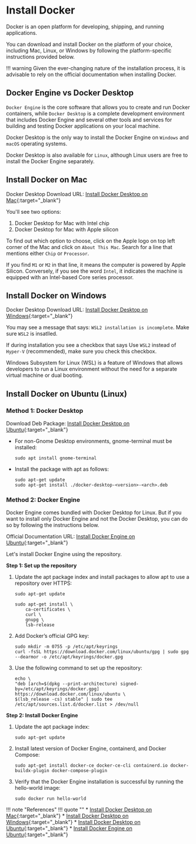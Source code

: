 # Install Docker

Docker is an open platform for developing, shipping, and running applications.

You can download and install Docker on the platform of your choice, including Mac, Linux, or Windows by following the platform-specific instructions provided below.

!!! warning
    Given the ever-changing nature of the installation process, it is advisable to rely on the official documentation when installing Docker.


## Docker Engine vs Docker Desktop

`Docker Engine` is the core software that allows you to create and run Docker containers, while `Docker Desktop` is a complete development environment that includes Docker Engine and several other tools and services for building and testing Docker applications on your local machine.

Docker Desktop is the only way to install the Docker Engine on `Windows` and `macOS` operating systems.

Docker Desktop is also available for `Linux`, although Linux users are free to install the Docker Engine separately.


## Install Docker on Mac

Docker Desktop Download URL: [Install Docker Desktop on Mac]{:target="_blank"}

You'll see two options:

1. Docker Desktop for Mac with Intel chip
2. Docker Desktop for Mac with Apple silicon

To find out which option to choose, click on the Apple logo on top left corner of the Mac and click on `About This Mac`. Search for a line that mentions either `Chip` or `Processor`. 

If you find `M1` or `M2` in that line, it means the computer is powered by Apple Silicon. Conversely, if you see the word `Intel`, it indicates the machine is equipped with an Intel-based Core series processor.


## Install Docker on Windows

Docker Desktop Download URL: [Install Docker Desktop on Windows]{:target="_blank"}

You may see a message that says: `WSL2 installation is incomplete`. Make sure `WSL2` is insatlled.

If during installation you see a checkbox that says Use `WSL2` instead of `Hyper-V` (recommended), make sure you check this checkbox.

Windows Subsystem for Linux (WSL) is a feature of Windows that allows developers to run a Linux environment without the need for a separate virtual machine or dual booting.

## Install Docker on Ubuntu (Linux)

### Method 1: Docker Desktop

Download Deb Package: [Install Docker Desktop on Ubuntu]{:target="_blank"}

* For non-Gnome Desktop environments, gnome-terminal must be installed:

    ```
    sudo apt install gnome-terminal
    ```

* Install the package with apt as follows:

    ```
    sudo apt-get update
    sudo apt-get install ./docker-desktop-<version>-<arch>.deb
    ```

### Method 2: Docker Engine

Docker Engine comes bundled with Docker Desktop for Linux. But if you want to install only Docker Engine and not the Docker Desktop, you can do so by following the instructions below.

Official Documentation URL: [Install Docker Engine on Ubuntu]{:target="_blank"}

Let's install Docker Engine using the repository.

**Step 1: Set up the repository**

1. Update the apt package index and install packages to allow apt to use a repository over HTTPS:

    ```
    sudo apt-get update

    sudo apt-get install \
        ca-certificates \
        curl \
        gnupg \
        lsb-release
    ```

2. Add Docker’s official GPG key:

    ```
    sudo mkdir -m 0755 -p /etc/apt/keyrings
    curl -fsSL https://download.docker.com/linux/ubuntu/gpg | sudo gpg --dearmor -o /etc/apt/keyrings/docker.gpg
    ```

3. Use the following command to set up the repository:

    ```
    echo \
    "deb [arch=$(dpkg --print-architecture) signed-by=/etc/apt/keyrings/docker.gpg] https://download.docker.com/linux/ubuntu \
    $(lsb_release -cs) stable" | sudo tee /etc/apt/sources.list.d/docker.list > /dev/null
    ```

**Step 2: Install Docker Engine**

1. Update the apt package index:

    ```
    sudo apt-get update
    ```

2. Install latest version of Docker Engine, containerd, and Docker Compose:

    ```
    sudo apt-get install docker-ce docker-ce-cli containerd.io docker-buildx-plugin docker-compose-plugin
    ```

3. Verify that the Docker Engine installation is successful by running the hello-world image:

    ```
    sudo docker run hello-world
    ```

!!! note "References"
    !!! quote ""
        * [Install Docker Desktop on Mac]{:target="_blank"}
        * [Install Docker Desktop on Windows]{:target="_blank"}
        * [Install Docker Desktop on Ubuntu]{:target="_blank"}
        * [Install Docker Engine on Ubuntu]{:target="_blank"}


<!-- Hyperlinks -->
[Install Docker Desktop on Mac]: https://docs.docker.com/desktop/install/mac-install/
[Install Docker Desktop on Windows]: https://docs.docker.com/desktop/install/windows-install/
[Install Docker Desktop on Ubuntu]: https://docs.docker.com/desktop/install/ubuntu/
[Install Docker Engine on Ubuntu]: https://docs.docker.com/engine/install/ubuntu/